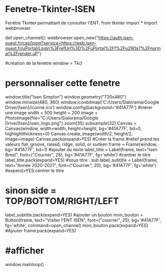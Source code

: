 # Fenetre-Tkinter-ISEN
Fenêtre Tkinter permattant de consulter l'ENT.
from tkinter import *
import webbrowser

def open_channel():
    webbrowser.open_new("https://auth.isen-ouest.fr/cas/login?service=https://web.isen-ouest.fr/uPortal/Login%3FrefUrl%3D%2FuPortal%2Ff%2Fu29l1s7%2Fnormal%2Frender.uP")

#création de la fenetre
window = Tk()
# personnaliser cette fenetre

window.title("Isen Simplon")
window.geometry("720x480")
window.minsize(480, 360)
window.iconbitmap('C:/Users/Sialorama/Google Drive/[Isen]/iconne.ico')
window.config(background='#41A77F')
#inérer une image
width = 500
height = 200
image = PhotoImage(file="C:/Users/Sialorama/Google Drive/[Isen]/isen_logo.png").zoom(35).subsample(32)
Canvas = Canvas(window, width=width, height=height, bg='#41A77F', bd=0, highlightthickness=0)
Canvas.create_image(width/2, height/2, image=image)
Canvas.pack(expand=YES)
#Créer la frame
#relief prend les valeurs flat, groove, raised, ridge, solid, or sunken
frame = Frame(window, bg='#41A77F', bd=1)
#ajouter du texte
label_title = Label(frame, text="Isen Brest", font=("Courrier", 28), bg='#41A77F', fg='white')
#centrer le titre
label_title.pack(expand=YES)
#sous titre : sub
label_subtitle = Label(frame, text="Année 2020-2021", font=("Courrier", 20), bg='#41A77F', fg='white')
#expend=YES:centrer le titre
# sinon side = TOP/BOTTOM/RIGHT/LEFT
label_subtitle.pack(expand=YES)
#ajouter un bouton
mon_bouton = Button(frame, text="Visiter l'ENT ISEN", font=("courrier", 25), bg='#41A77F', fg='white', command=open_channel)
mon_bouton.pack(expand=YES)
#Ajouter
frame.pack(expand=YES)

# #afficher
window.mainloop()
